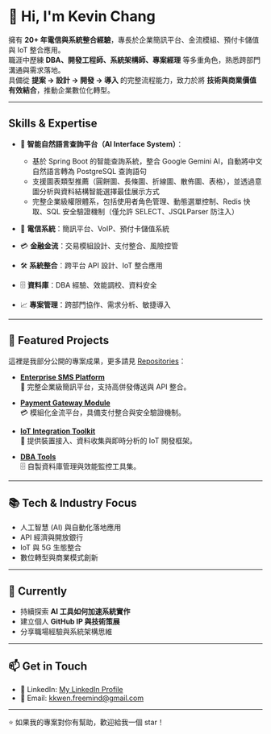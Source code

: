 # 👋 Hi, I'm Kevin Chang

擁有 **20+ 年電信與系統整合經驗**，專長於企業簡訊平台、金流模組、預付卡儲值與 IoT 整合應用。  
職涯中歷練 **DBA、開發工程師、系統架構師、專案經理** 等多重角色，熟悉跨部門溝通與需求落地。  
具備從 **提案 → 設計 → 開發 → 導入** 的完整流程能力，致力於將 **技術與商業價值有效結合**，推動企業數位化轉型。  

---

##  Skills & Expertise

- 🤖 **智能自然語言查詢平台（AI Interface System）**：  
  - 基於 Spring Boot 的智能查詢系統，整合 Google Gemini AI，自動將中文自然語言轉為 PostgreSQL 查詢語句  
  - 支援圖表類型推薦（圓餅圖、長條圖、折線圖、散佈圖、表格），並透過意圖分析與資料結構智能選擇最佳展示方式  
  - 完整企業級權限體系，包括使用者角色管理、動態選單控制、Redis 快取、SQL 安全驗證機制（僅允許 SELECT、JSQLParser 防注入）  

- 📡 **電信系統**：簡訊平台、VoIP、預付卡儲值系統  
- 💳 **金融金流**：交易模組設計、支付整合、風險控管  
- 🛠 **系統整合**：跨平台 API 設計、IoT 整合應用  
- 🗄 **資料庫**：DBA 經驗、效能調校、資料安全  
- 📈 **專案管理**：跨部門協作、需求分析、敏捷導入  

---

## 🚀 Featured Projects
這裡是我部分公開的專案成果，更多請見 [Repositories](https://github.com/kkwenFreemind?tab=repositories)：

- [**Enterprise SMS Platform**](https://github.com/你的帳號/專案1)  
  📡 完整企業級簡訊平台，支持高併發傳送與 API 整合。  

- [**Payment Gateway Module**](https://github.com/你的帳號/專案2)  
  💳 模組化金流平台，具備支付整合與安全驗證機制。  

- [**IoT Integration Toolkit**](https://github.com/你的帳號/專案3)  
  🔗 提供裝置接入、資料收集與即時分析的 IoT 開發框架。  

- [**DBA Tools**](https://github.com/你的帳號/專案4)  
  🗄 自製資料庫管理與效能監控工具集。  

---

## 📚 Tech & Industry Focus
- 人工智慧 (AI) 與自動化落地應用  
- API 經濟與開放銀行  
- IoT 與 5G 生態整合  
- 數位轉型與商業模式創新  

---

## 🌱 Currently
- 持續探索 **AI 工具如何加速系統實作**  
- 建立個人 **GitHub IP 與技術策展**  
- 分享職場經驗與系統架構思維  

---

## 📫 Get in Touch
- 💼 LinkedIn: [My LinkedIn Profile](https://www.linkedin.com/in/kevin-chang-1b8088102/)  
- 📧 Email: kkwen.freemind@gmail.com  

---

⭐ 如果我的專案對你有幫助，歡迎給我一個 star！  

